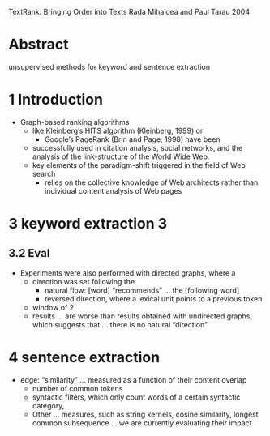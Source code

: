 TextRank: Bringing Order into Texts
Rada Mihalcea and Paul Tarau
2004

# Abstract

unsupervised methods for keyword and sentence extraction

# 1 Introduction

* Graph-based ranking algorithms
  * like Kleinberg’s HITS algorithm (Kleinberg, 1999) or
    * Google’s PageRank (Brin and Page, 1998) have been
  * successfully used in citation analysis, social networks, and the analysis
    of the link-structure of the World Wide Web.
  * key elements of the paradigm-shift triggered in the field of Web search
    * relies on the collective knowledge of Web architects rather than
      individual content analysis of Web pages

# 3 keyword extraction 3

## 3.2 Eval

* Experiments were also performed with directed graphs, where a
  * direction was set following the
    * natural flow: [word] “recommends” ... the [following word]
    * reversed direction, where a lexical unit points to a previous token
  * window of 2
  * results ... are worse than results obtained with undirected graphs, which
    suggests that ... there is no natural “direction”

# 4 sentence extraction

* edge: “similarity” ... measured as a function of their content overlap
  * number of common tokens
  * syntactic filters, which only count words of a certain syntactic category,
  * Other ... measures, such as string kernels, cosine similarity, longest
    common subsequence ... we are currently evaluating their impact
